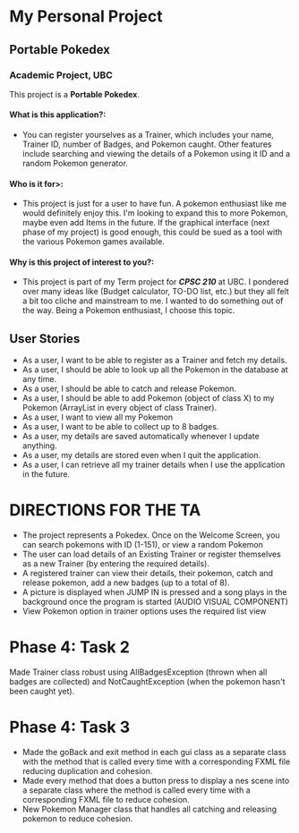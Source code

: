 # My Personal Project

## Portable Pokedex
### Academic Project, UBC

This project is a **Portable Pokedex**. 

#### What is this application?:

- You can register yourselves as a Trainer, which includes your name, Trainer ID, number of Badges, and Pokemon caught.
Other features include searching and viewing the details of a Pokemon using it ID and a random Pokemon generator.

#### Who is it for>:

- This project is just for a user to have fun. A pokemon enthusiast like me would definitely enjoy this. I'm looking to expand this to more Pokemon, maybe even add Items in the future.      If the graphical interface (next phase of my project) is good enough, this could be sued as a tool with the various Pokemon games available.

#### Why is this project of interest to you?:

- This project is part of my Term project for ***CPSC 210*** at UBC. I pondered over many ideas like (Budget calculator, TO-DO list, etc.) but they all felt a bit too cliche and mainstream to me. I wanted to do something out of the way. Being a Pokemon enthusiast, I choose this topic.


## User Stories

- As a user, I want to be able to register as a Trainer and fetch my details.
- As a user, I should be able to look up all the Pokemon in the database at any time.
- As a user, I should be able to catch and release Pokemon.
- As a user, I should be able to add Pokemon (object of class X) to my Pokemon (ArrayList in every object of class Trainer).
- As a user, I want to view all my Pokemon
- As a user, I want to be able to collect up to 8 badges.
- As a user, my details are saved automatically whenever I update anything.
- As a user, my details are stored even when I quit the application.
- As a user, I can retrieve all my trainer details when I use the application in the future.

# DIRECTIONS FOR THE TA #
- The project represents a Pokedex. Once on the Welcome Screen, you can search pokemons with ID (1-151), or view a random Pokemon
- The user can load details of an Existing Trainer or register themselves as a new Trainer (by entering the required details).
- A registered trainer can view their details, their pokemon, catch and release pokemon, add a new badges (up to a total of 8).
- A picture is displayed when JUMP IN is pressed and a song plays in the background once the program is started (AUDIO VISUAL COMPONENT)
- View Pokemon option in trainer options uses the required list view

# Phase 4: Task 2 #
Made Trainer class robust using AllBadgesException (thrown when all badges are collected) and NotCaughtException (when the pokemon hasn't been caught yet).

# Phase 4: Task 3 #
- Made the goBack and exit method in each gui class as a separate class with the method that is called every time with a corresponding FXML file reducing duplication and cohesion.
- Made every method that does a button press to display a nes scene into a separate class where the method is called every time with a corresponding FXML file to reduce cohesion.
- New Pokemon Manager class that handles all catching and releasing pokemon to reduce cohesion.
